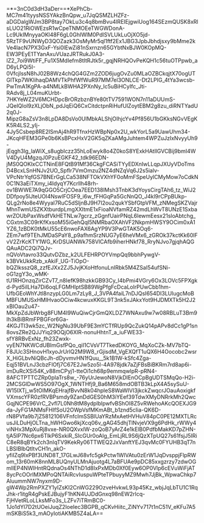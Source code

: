 =*=3nC0d3dH3aDer==*XePhCb-MC7m41tyysNSSYAkzBnQpw_u7JqQSMZLHZFz-aDGDalgWJm3BP8tay7OkLu3c4q8bmBvu4lREIEjgwiUog164SEzmQUSK8xRlsLUO21RiOWEzsR1wCpeTNMOEeTWGWDonA-Lc9UkIMnyyaOKl48F6gL0GhIWlM0PdlSVLUkLuOjXO5jd-5RzTF9vUNWyD3QOZazk3OsMyMr5ql1ftf2Ex1JBG3JpbJbhdjsxy9bMme2kVe4lacN7PX3GxF-Ysi0lEwZi81nSxrnzn65GYbtNxBJW0KOpMQ-EW3PEyE1TYanAxuVUazJRTRukJ0A3-IZ2_7oi9WtiFF_Fu1X5MdIefm8tItRJtk5r_gqjNRHQOvPeKQH1c56tuOTPpwb_aD6yLPQi5I-0VfcjlssN8hJ02B8Wz4chQG4GZm2ZOD6jugOvZu0MLaOZBCkqjtX70ogUTGlTkp7WKlihaqDAMVTkPhfWfWuR97MM7el3ONLCE-Dt2LPIG_4tYa3wcsb-PwTmA1KgPA-a4NMLkBWHA2PXnNy_Ic5uBiHCyIfc_Jti-RAdv8j_L04muKUrbt-7HKYeWZ2V6MCHDpcBrORzbznBYe80tTV7591WON7n11aDUUmS-JQeIQlol9zXLjObN_pdJqEiQ6CxCitdctpnRiHufUlZoytEBM2g8zu_diRNTYadU2q0J-MipzG8aZsV3n8LpDA8DsVo0UlMbkALShjOIhjcYv4Pf856U1bGKksNGvVEgKK5R4LS2_yIj-4Jy5Csbep8RE2ISmAj4hR9TfnxHzWBpNp0x2U_wkYorL5a9UawUhm34-JKcqHFEM3GPe0b6KsBPcxHxV2GK5qZKaAMgJuhtem4WPZuJzIxNvyyUh9-jEqgh3lg_laWiX_s8ugbIczz35hLoEwyk8o4Z0koS8YExkHAtIlGVCBij9bmI4WV4DyU4MgzqJ0PzuEGKF42_tdk96EDN-jMS0QOKlxCCTNinE8FQtB91Mf36CkgFCASiTYyEDXnIwLLqpJXUyVDoTmsD4BcxLSnHNJv2UO_Spflr7VmOmzu2NZ4dNZqVq6J2s5ialv-VPcNtrYqfGS7BNErGgLCa538NFTOkVXhYF0oMmFSpeUylCMyMow7oCdkN0C1N3aEiTXmy_i4IdyqY7Kcrllh48rh-ov1BWWE7A9qGGO5CrjCOea7EED138lMsh3TnbK3dYoysCirgTAh6_tz_WiJ2DDfpoy5lJteUOI4NswlFOSF9_i6w_fFHGqPa5GcNnQO_J4kl9rCPpBUkp-QLg2rNo8e4WyyaI7RuC5dSljnBJ9H7I2ou2qukYSbfGtpVFM_zNMegSKZVajrMhnTwmUSZKXtburdpLmgXXItmE1xFioaNVfamRZ42mdLhWvT8UNzE1SxbawrZOUbPaxWsdfVkHETNLw7gcrz_zGgnfUairPNqL6lewmEesx21sloAbtchg_CGxtm3C09rKfKxsoM55iGehQqI5NMRbaOXAhVF2NkpmHWSY9OCim0xA1YZ6_1zBDK0tMkU55cE6nwoFAX6AgYP9V3PwGTAK5Oq6-ZEm7wf9TEhJMDaSPaY8_p9afhmSrzNUG7yE6heVMx6_zGROk37kctKk60lFvV2ZrKcKTY1WG_KrDSUANWk758VlCAfb9iherHNkf78_RryNJvo7gjqhAQGQAuADC2Qi7QJv-nQVoVtavro33QutvDZbz_k2ULFEHRPOYVmpQq9bbhPywgV-k3BVkUkkRzb_xAkiF_UG-TiOpO-bQZlksszQ8_zzfEJXx2ZJ5JvjKXoHtfonuLnIRbk5M4ZSaI54ufSNi-oG1zgY3o_wMK-tU1RHOnzqZirCZvT7_n8IefK98hzkkGB93Cy_I4bPmi4VGry6Ox3LOVc5FPXgkd-Pyd5iILHa7Di6oqLFGMHIptSB89WgPfgFcDcaLolrPUwCbb1hm-UfbGEoWhYJtl8nzypLG0Lm7zLy8_J_3VPA4faiL7nDJQsI654DI3LUlugcMoBMBFUMUSxHMlHvaoOCiw4kcwuxKKGL9T3nk5xJAkxYot9HJDMXTk5H2J2xBIOau2u47-MkXpZdJbWrbg8FUM4I9WuQiwCjrGmQXLDZ7WNAxu9w7w08RBLuT3Bm9Ih3kBiBRmFPBGFor6Ga-4KGJTI3wk5zc_W2NgNu39UbF9E3mYCTfRUp9QcZukQ14pAPv8dCc1gP1sn8ovsZRe2QJJYiq29OQjO6XlR-nonuHhtnT_a_iuFWE33-sfY8RBvExNz_fh23Zwxk-vyEN7NKWCdUBImGsfPQo_qiI1CVsVT7TkedDKOYG_MqXoCZk-MV7bTQ-F8JUc3SHnovH1xyoJrUrlQ2M9W8_rGjisdM_VgEXQfT1uQX6H4Oocobc2wsrX_HiGLbvNiQBcJh-dDyvmvHN1fQuu__5k1B1W-kSfc4Zga-Eqj51BVLnJ3cbzFlOfj7C67E2Jw5zo5l-4A978jdk7aZjFBsBiBKRm7rd8ap6i-imDuRcXSi54K_v88mCPyj1-tteOi1ch68p9emmqwlpR-pRN4-8AFCTPTTCZRp0pIaTrs8w_-76yUrJewoN8VjkDIEnOCpBgUDTSMqQo-H2i-2MCSGlDwWS5O97OgX_1WNTHfj9_Ba6M658mdOBTB3kLpX4A5sySuU-W15IXTj_w5tOIMKqEHrajfBvvN8k04hpleS8WaWIVI3jkckZwqcrJOauAoxigkfVXmscYFR0zfRVBPsmdy9ZanDdGES0hM3iYEef39TdwXMyDNRrkMh2QwcGqjNCPE96VrC_2vfl7L0Nh8tM8ydplblpwfvBShOI8Z5vRWehoAKcQOEXJG9da-JyFG1ANMsFHIfSoU2OWpVsfMKmABt_b1znd5cIia-QK6D-rN8PVfa9b7jZ5812106VFnfcImSSBlUaYRzMxAetHVHuV84pC0PE12MXTLRcusJiLDuHjOLTna_hWHGwo6kjXcq06v_gAG45dhjTlNvjeVX9g6PdHk_rWWy4viNHx3MpXuRj8vxe-NR0QXvxlW-zoQoB7yArZ4e1kElB0PdfbMakKD7pZHN-tjA5lP7Nc6px6TlkP6SxkiR_SIcGUr0oAlg_EmLjRL9S6jQzXTpUQ27s61fsjJ5IRiC8eR8qBYk2ch3nIqTV9KekRy06TTWEQ2JxVanftYEJ3qvMc0FYUHB3qT7nLBSIBlbQtltvCH1n_akO-yfiIZq9IxPBf3UND8T_17GLwJ68vfc5gkPctw1WlVAtu0zErW1JqDvsppjFlpRWom_13r60mK8nnML8UQnyULMnAjuotg4L7aBFUAe9pDC85xxgzrzy7zdwOGmllEP4NWlHntRQdnaOs4NThD1d8IxPxMDb0Xf0Eyw6OP0Vlp6cEVuWiFjAT8ycPcOOrlMXMPoQNTAiRcvIuspuWPteTPbuyyMZ9Mwh7JjBk_WpwaChkp7AluummNW7nyxm9D-gW4Wp2RmPXZY1yIZsKI2CnWG229OzveHvkwL93p45Kz_wbjJqLbTU1C1RqJhk-r1itgR4gPskEJBujyF1hKN4UJDdGnxq98nEW2rlcq-FjHVetRLoLLksMFo3s_LZFv7iTRmBC0-1Jo1dYl7D2tUOeiJuqZ2IoeIec3BGPB_qCKvHiitc_ZiNYv717t1nC51V_eKFu7A5mSKBiS5k3_mAOyIotiAKMB5Z4aLA==